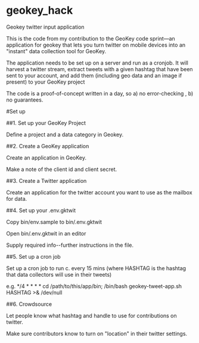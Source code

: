 geokey_hack
===========

Geokey twitter input application 

This is the code from my contribution to the GeoKey code sprint—an application for geokey that lets you turn twitter on mobile devices  into an "instant" data collection tool for GeoKey. 

The application needs to be set up on a server and run as a cronjob. It will harvest a twitter stream, extract tweets with a given hashtag that have been sent to your account, and add them (including geo data and an image if present) to your GeoKey project

The code is a proof-of-concept written in a day, so a) no error-checking , b) no guarantees. 

#Set up

##1. Set up your GeoKey Project

Define a project and a data category in Geokey.

##2. Create a GeoKey application

Create an application in GeoKey. 

Make a note of the client id and client secret.

##3. Create a Twitter application 

Create an application for the twitter account you want to use as the mailbox for data. 

##4. Set up your .env.gktwit

Copy bin/env.sample to bin/.env.gktwit

Open bin/.env.gktwit in an editor

Supply required info--further instructions in the file. 


##5. Set up a cron job 

Set up a cron job to run c. every 15 mins
(where HASHTAG is the hashtag that data collectors will use in their tweets)

e.g.  */4 *  * * * cd /path/to/this/app/bin; /bin/bash geokey-tweet-app.sh HASHTAG >& /dev/null 

##6. Crowdsource

Let people know what hashtag and handle to use for contributions on twitter. 

Make sure contributors know to turn on "location" in their twitter settings. 





